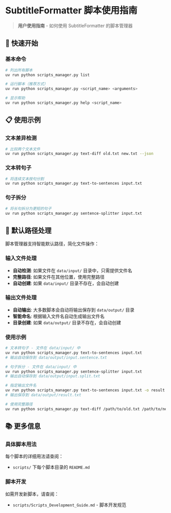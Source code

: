 # SubtitleFormatter 脚本使用指南

> **用户使用指南** - 如何使用 SubtitleFormatter 的脚本管理器

## 🚀 快速开始

### 基本命令
```bash
# 列出所有脚本
uv run python scripts_manager.py list

# 运行脚本（推荐方式）
uv run python scripts_manager.py <script_name> <arguments>

# 显示帮助
uv run python scripts_manager.py help <script_name>
```

## 📋 使用示例

### 文本差异检测
```bash
# 比较两个文本文件
uv run python scripts_manager.py text-diff old.txt new.txt --json
```

### 文本转句子
```bash
# 将连续文本按句分割
uv run python scripts_manager.py text-to-sentences input.txt
```

### 句子拆分
```bash
# 将长句拆分为更短的句子
uv run python scripts_manager.py sentence-splitter input.txt
```

## 📁 默认路径处理

脚本管理器支持智能默认路径，简化文件操作：

### 输入文件处理
- **自动检测**: 如果文件在 `data/input/` 目录中，只需提供文件名
- **完整路径**: 如果文件在其他位置，使用完整路径
- **自动创建**: 如果 `data/input/` 目录不存在，会自动创建

### 输出文件处理
- **自动输出**: 大多数脚本会自动将输出保存到 `data/output/` 目录
- **智能命名**: 根据输入文件名自动生成输出文件名
- **目录创建**: 如果 `data/output/` 目录不存在，会自动创建

### 使用示例
```bash
# 文本转句子 - 文件在 data/input/ 中
uv run python scripts_manager.py text-to-sentences input.txt
# 输出自动保存到 data/output/input.sentence.txt

# 句子拆分 - 文件在 data/input/ 中
uv run python scripts_manager.py sentence-splitter input.txt
# 输出自动保存到 data/output/input.split.txt

# 指定输出文件名
uv run python scripts_manager.py text-to-sentences input.txt -o result.txt
# 输出保存到 data/output/result.txt

# 使用完整路径
uv run python scripts_manager.py text-diff /path/to/old.txt /path/to/new.txt
```

## 📚 更多信息

### 具体脚本用法
每个脚本的详细用法请查阅：
- `scripts/` 下每个脚本目录的 `README.md`

### 脚本开发
如需开发新脚本，请查阅：
- `scripts/Scripts_Development_Guide.md` - 脚本开发规范